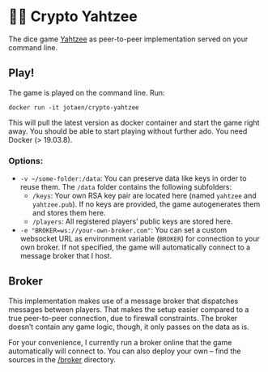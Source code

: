# 🔑🎲 Crypto Yahtzee

The dice game [Yahtzee](https://en.wikipedia.org/wiki/Yahtzee) as peer-to-peer implementation served on your command line.

## Play!

The game is played on the command line. Run:

```
docker run -it jotaen/crypto-yahtzee
```

This will pull the latest version as docker container and start the game right away. You should be able to start playing without further ado. You need Docker (> 19.03.8).

### Options:

- `-v ~/some-folder:/data`: You can preserve data like keys in order to reuse them. The `/data` folder contains the following subfolders:
  - `/keys`: Your own RSA key pair are located here (named `yahtzee` and `yahtzee.pub`). If no keys are provided, the game autogenerates them and stores them here.
  - `/players`: All registered players’ public keys are stored here.
- `-e "BROKER=ws://your-own-broker.com"`: You can set a custom websocket URL as environment variable (`BROKER`) for connection to your own broker. If not specified, the game will automatically connect to a message broker that I host.

## Broker

This implementation makes use of a message broker that dispatches messages between players. That makes the setup easier compared to a true peer-to-peer connection, due to firewall constraints. The broker doesn’t contain any game logic, though, it only passes on the data as is.

For your convenience, I currently run a broker online that the game automatically will connect to. You can also deploy your own – find the sources in the [/broker](broker/) directory.
